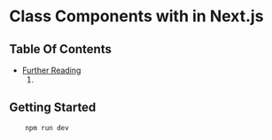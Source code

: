 # Class Components with in Next.js

## Table Of Contents
- [Further Reading]()
   1. []()


## Getting Started

```bash
    npm run dev
```